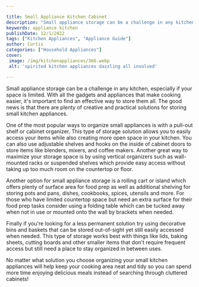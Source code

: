 ```yaml
---

title: Small Appliance Kitchen Cabinet
description: "Small appliance storage can be a challenge in any kitchen, especially if your space is limited. With all the gadgets and appliance...read now to learn more"
keywords: appliance kitchen
publishDate: 12/1/2022
tags: ["Kitchen Appliances", "Appliance Guide"]
author: Curtis
categories: ["Household Appliances"]
cover: 
 image: /img/kitchenappliances/366.webp
 alt: 'spirited kitchen appliances dazzling all involved'

---
```


Small appliance storage can be a challenge in any kitchen, especially if your space is limited. With all the gadgets and appliances that make cooking easier, it's important to find an effective way to store them all. The good news is that there are plenty of creative and practical solutions for storing small kitchen appliances.

One of the most popular ways to organize small appliances is with a pull-out shelf or cabinet organizer. This type of storage solution allows you to easily access your items while also creating more open space in your kitchen. You can also use adjustable shelves and hooks on the inside of cabinet doors to store items like blenders, mixers, and coffee makers. Another great way to maximize your storage space is by using vertical organizers such as wall-mounted racks or suspended shelves which provide easy access without taking up too much room on the countertop or floor.

Another option for small appliance storage is a rolling cart or island which offers plenty of surface area for food prep as well as additional shelving for storing pots and pans, dishes, cookbooks, spices, utensils and more. For those who have limited countertop space but need an extra surface for their food prep tasks consider using a folding table which can be tucked away when not in use or mounted onto the wall by brackets when needed. 

Finally if you're looking for a less permanent solution try using decorative bins and baskets that can be stored out-of-sight yet still easily accessed when needed. This type of storage works best with things like lids, baking sheets, cutting boards and other smaller items that don't require frequent access but still need a place to stay organized in between uses. 

No matter what solution you choose organizing your small kitchen appliances will help keep your cooking area neat and tidy so you can spend more time enjoying delicious meals instead of searching through cluttered cabinets!
